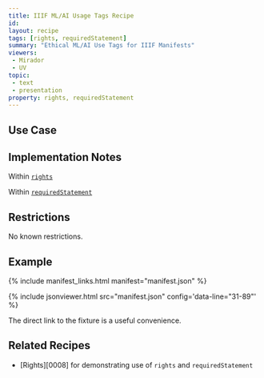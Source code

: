 ```yaml
---
title: IIIF ML/AI Usage Tags Recipe
id: 
layout: recipe
tags: [rights, requiredStatement]
summary: "Ethical ML/AI Use Tags for IIIF Manifests"
viewers:
 - Mirador
 - UV
topic: 
 - text
 - presentation
property: rights, requiredStatement   
---
```


## Use Case

## Implementation Notes

Within [`rights`](https://iiif.io/api/presentation/3.0/#rights)

Within [`requiredStatement`](https://iiif.io/api/presentation/3.0/#requiredstatement)



## Restrictions

No known restrictions.

## Example

{% include manifest_links.html manifest="manifest.json" %}

{% include jsonviewer.html src="manifest.json" config='data-line="31-89"' %}

The direct link to the fixture is a useful convenience.

## Related Recipes

* [Rights][0008] for demonstrating use of `rights` and `requiredStatement`
